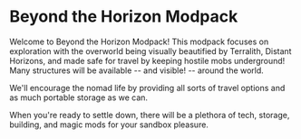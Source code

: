# Beyond the Horizon Modpack

Welcome to Beyond the Horizon Modpack! This modpack focuses on exploration with the overworld being visually beautified by Terralith, Distant Horizons, 
and made safe for travel by keeping hostile mobs underground! Many structures will be available -- and visible! -- around the world.

We'll encourage the nomad life by providing all sorts of travel options and as much portable storage as we can. 

When you're ready to settle down, there will be a plethora of tech, storage, building, and magic mods for your sandbox pleasure. 
